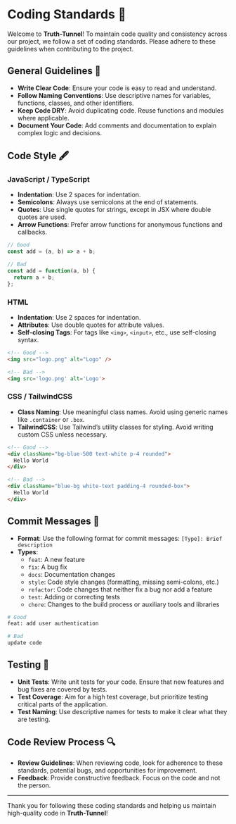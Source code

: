 # Coding Standards 📏

Welcome to **Truth-Tunnel**! To maintain code quality and consistency across our project, we follow a set of coding standards. Please adhere to these guidelines when contributing to the project.

## General Guidelines 🌟

- **Write Clear Code**: Ensure your code is easy to read and understand.
- **Follow Naming Conventions**: Use descriptive names for variables, functions, classes, and other identifiers.
- **Keep Code DRY**: Avoid duplicating code. Reuse functions and modules where applicable.
- **Document Your Code**: Add comments and documentation to explain complex logic and decisions.

## Code Style 🖋️

### JavaScript / TypeScript

- **Indentation**: Use 2 spaces for indentation.
- **Semicolons**: Always use semicolons at the end of statements.
- **Quotes**: Use single quotes for strings, except in JSX where double quotes are used.
- **Arrow Functions**: Prefer arrow functions for anonymous functions and callbacks.

```javascript
// Good
const add = (a, b) => a + b;

// Bad
const add = function(a, b) {
  return a + b;
};
```

### HTML

- **Indentation**: Use 2 spaces for indentation.
- **Attributes**: Use double quotes for attribute values.
- **Self-closing Tags**: For tags like `<img>`, `<input>`, etc., use self-closing syntax.

```html
<!-- Good -->
<img src="logo.png" alt="Logo" />

<!-- Bad -->
<img src='logo.png' alt='Logo'>
```

### CSS / TailwindCSS

- **Class Naming**: Use meaningful class names. Avoid using generic names like `.container` or `.box`.
- **TailwindCSS**: Use Tailwind’s utility classes for styling. Avoid writing custom CSS unless necessary.

```html
<!-- Good -->
<div className="bg-blue-500 text-white p-4 rounded">
  Hello World
</div>

<!-- Bad -->
<div className="blue-bg white-text padding-4 rounded-box">
  Hello World
</div>
```

## Commit Messages 📝

- **Format**: Use the following format for commit messages: `[Type]: Brief description`
- **Types**: 
  - `feat`: A new feature
  - `fix`: A bug fix
  - `docs`: Documentation changes
  - `style`: Code style changes (formatting, missing semi-colons, etc.)
  - `refactor`: Code changes that neither fix a bug nor add a feature
  - `test`: Adding or correcting tests
  - `chore`: Changes to the build process or auxiliary tools and libraries

```bash
# Good
feat: add user authentication

# Bad
update code
```

## Testing 🧪

- **Unit Tests**: Write unit tests for your code. Ensure that new features and bug fixes are covered by tests.
- **Test Coverage**: Aim for a high test coverage, but prioritize testing critical parts of the application.
- **Test Naming**: Use descriptive names for tests to make it clear what they are testing.

## Code Review Process 🔍

- **Review Guidelines**: When reviewing code, look for adherence to these standards, potential bugs, and opportunities for improvement.
- **Feedback**: Provide constructive feedback. Focus on the code and not the person.

---

Thank you for following these coding standards and helping us maintain high-quality code in **Truth-Tunnel**!
